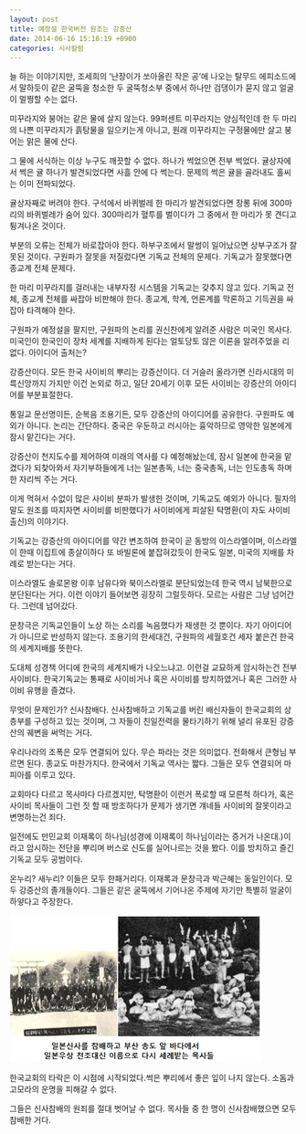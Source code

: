 ```yaml
---
layout: post
title: 예정설 한국버전 원조는 강증산
date: 2014-06-16 15:18:19 +0900
categories: 시사칼럼
---
```

늘 하는 이야기지만, 조세희의 ‘난장이가 쏘아올린 작은 공’에 나오는 탈무드 에피소드에서 말하듯이 같은 굴뚝을 청소한 두 굴뚝청소부 중에서 하나만 검댕이가 묻지 않고 얼굴이 멀쩡할 수는 없다. 

  


미꾸라지와 붕어는 같은 물에 살지 않는다. 99퍼센트 미꾸라지는 양심적인데 한 두 마리의 나쁜 미꾸라지가 흙탕물을 일으키는게 아니고, 원래 미꾸라지는 구정물에만 살고 붕어는 맑은 물에 산다. 

  


그 물에 서식하는 이상 누구도 깨끗할 수 없다. 하나가 썩었으면 전부 썩었다. 귤상자에서 썩은 귤 하나가 발견되었다면 사흘 안에 다 썩는다. 문제의 썩은 귤을 골라내도 홀씨는 이미 전파되었다. 

  


귤상자째로 버려야 한다. 구석에서 바퀴벌레 한 마리가 발견되었다면 장롱 뒤에 300마리의 바퀴벌레가 숨어 있다. 300마리가 혈투를 벌이다가 그 중에서 한 마리가 못 견디고 튕겨나온 것이다. 

  


부분의 오류는 전체가 바로잡아야 한다. 하부구조에서 말썽이 일어났으면 상부구조가 잘못된 것이다. 구원파가 잘못을 저질렀다면 기독교 전체의 문제다. 기독교가 잘못했다면 종교계 전체 문제다. 

  


한 마리 미꾸라지를 걸러내는 내부자정 시스템을 기독교는 갖추지 않고 있다. 기독교 전체, 종교계 전체를 싸잡아 비판해야 한다. 종교계, 학계, 언론계를 막론하고 기득권을 싸잡아 타격해야 한다. 

  


구원파가 예정설을 팔지만, 구원파의 논리를 권신찬에게 알려준 사람은 미국인 목사다. 미국인이 한국인이 장차 세계를 지배하게 된다는 얼토당토 않은 이론을 알려주었을 리 없다. 아이디어 출처는?

  


강증산이다. 모든 한국 사이비의 뿌리는 강증산이다. 더 거슬러 올라가면 신라시대의 미륵신앙까지 가지만 이건 논외로 하고, 일단 20세기 이후 모든 사이비는 강증산의 아이디어를 부분표절한다. 

  


통일교 문선명이든, 순복음 조용기든, 모두 강증산의 아이디어를 공유한다. 구원파도 예외가 아니다. 논리는 간단하다. 중국은 우둔하고 러시아는 흉악하므로 영악한 일본에게 잠시 맡긴다는 거다.

  


강증산이 천지도수를 제어하여 미래의 역사를 다 예정해놨는데, 잠시 일본에 한국을 맡겼다가 되찾아와서 자기부하들에게 너는 일본총독, 너는 중국총독, 너는 인도총독 하며 한 자리씩 주는 거다.

  


이게 먹혀서 수없이 많은 사이비 분파가 발생한 것이며, 기독교도 예외가 아니다. 필자의 말도 원조를 따지자면 사이비를 비판했다가 사이비에게 피살된 탁명환(이 자도 사이비 출신)의 이야기다. 

  


기독교는 강증산의 아이디어를 약간 변조하여 한국이 곧 동방의 이스라엘이며, 이스라엘이 한때 이집트에 종살이하다 또 바빌론에 붙잡혀갔듯이 한국도 일본, 미국의 지배를 차례로 받는다는 거다.

  


이스라엘도 솔로몬왕 이후 남유다와 북이스라엘로 분단되었는데 한국 역시 남북한으로 분단된다는 거다. 이런 이야기 들어보면 굉장히 그럴듯하다. 모르는 사람은 그냥 넘어간다. 그런데 넘어갔다. 

  


문창극은 기독교인들이 노상 하는 소리를 녹음했다가 재생한 것 뿐이다. 자기 아이디어가 아니므로 반성하지 않는다. 조용기의 한세대건, 구원파의 세월호건 세자 붙은건 한국의 세계지배를 뜻한다. 

  


도대체 성경책 어디에 한국의 세계지배가 나오느냐고. 이런걸 교묘하게 암시하는건 전부 사이비다. 한국기독교는 통째로 사이비거나 혹은 사이비를 방치하였거나 혹은 그러한 사이비 유행을 즐겼다. 

  


무엇이 문제인가? 신사참배다. 신사참배하고 기독교를 버린 배신자들이 한국교회의 상층부를 구성하고 있는 것이며, 그 자들이 친일전력을 물타기하기 위해 널리 유포된 강증산의 궤변을 써먹는 거다. 

  


우리나라의 조폭은 모두 연결되어 있다. 무슨 파라는 것은 의미없다. 전화해서 큰형님 부르면 된다. 종교도 마찬가지다. 한국에서 기독교 역사는 짧다. 그들은 모두 연결되어 마피아를 이루고 있다.

  


교회마다 다르고 목사마다 다르겠지만, 탁명환이 이런거 폭로할 때 모른척 하다가, 혹은 사이비 목사들이 그런 짓 할 때 방조하다가 문제가 생기면 걔네들 사이비의 잘못이라고 변명하는건 죄다. 

  


일전에도 만민교회 이재록이 하나님(성경에 이재록이 하나님이라는 증거가 나온대.)이라고 암시하는 전단을 뿌리며 버스로 신도를 실어나르는 것을 봤다. 이를 방치하고 즐긴 기독교 모두 공범이다. 

  


온누리? 새누리? 이들은 모두 한패거리다. 이재록과 문창극과 박근혜는 동일인이다. 모두 강증산의 졸개들이다. 그들은 같은 굴뚝에서 기어나온 주제에 자기만 특별히 얼굴이 하얗다고 주장한다. 

  



<img src="files/attach/images/199/112/488/2.jpg" alt="2.jpg" width="442" height="258" />   


  


한국교회의 타락은 이 시점에 시작되었다.썩은 뿌리에서 좋은 잎이 나지 않는다. 소돔과 고모라의 운명을 피해갈 수 없다.  


그들은 신사참배의 원죄를 절대 벗어날 수 없다. 목사들 중 한 명이 신사참배했으면 모두 참배한 거다.